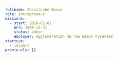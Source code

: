 ```yaml
---
fullname: Christophe Bovio
role: Intrapreneur
missions:
  - start: 2018-01-01
    end: 2020-12-31
    status: admin
    employer: Agglomération de Pau Béarn Pyrénées
startups:
  - idquart
previously: []
---
```

